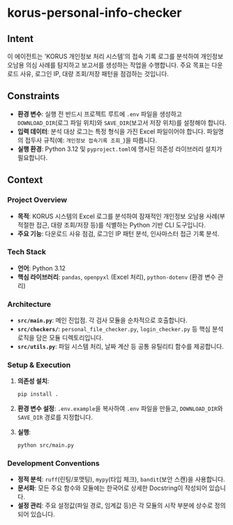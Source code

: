 # korus-personal-info-checker

## Intent

이 에이전트는 'KORUS 개인정보 처리 시스템'의 접속 기록 로그를 분석하여
개인정보 오남용 의심 사례를 탐지하고 보고서를 생성하는 작업을 수행합니다.
주요 목표는 다운로드 사유, 로그인 IP, 대량 조회/저장 패턴을 점검하는 것입니다.

## Constraints

- **환경 변수**: 실행 전 반드시 프로젝트 루트에 `.env` 파일을 생성하고
  `DOWNLOAD_DIR`(로그 파일 위치)와 `SAVE_DIR`(보고서 저장 위치)를
  설정해야 합니다.
- **입력 데이터**: 분석 대상 로그는 특정 형식을 가진 Excel 파일이어야 합니다.
  파일명의 접두사 규칙(예: `개인정보 접속기록 조회_`)을 따릅니다.
- **실행 환경**: Python 3.12 및 `pyproject.toml`에 명시된 의존성 라이브러리
  설치가 필요합니다.

## Context

### Project Overview

- **목적**: KORUS 시스템의 Excel 로그를 분석하여 잠재적인 개인정보 오남용
  사례(부적절한 접근, 대량 조회/저장 등)를 식별하는 Python 기반 CLI
  도구입니다.
- **주요 기능**: 다운로드 사유 점검, 로그인 IP 패턴 분석, 인사마스터 접근 기록
  분석.

### Tech Stack

- **언어**: Python 3.12
- **핵심 라이브러리**: `pandas`, `openpyxl` (Excel 처리), `python-dotenv`
  (환경 변수 관리)

### Architecture

- **`src/main.py`**: 메인 진입점. 각 검사 모듈을 순차적으로 호출합니다.
- **`src/checkers/`**: `personal_file_checker.py`, `login_checker.py` 등
  핵심 분석 로직을 담은 모듈 디렉토리입니다.
- **`src/utils.py`**: 파일 시스템 처리, 날짜 계산 등 공통 유틸리티 함수를
  제공합니다.

### Setup & Execution

1. **의존성 설치**:

   ```bash
   pip install .
   ```

2. **환경 변수 설정**: `.env.example`을 복사하여 `.env` 파일을 만들고,
   `DOWNLOAD_DIR`와 `SAVE_DIR` 경로를 지정합니다.

3. **실행**:

   ```bash
   python src/main.py
   ```

### Development Conventions

- **정적 분석**: `ruff`(린팅/포맷팅), `mypy`(타입 체크), `bandit`(보안 스캔)을
  사용합니다.
- **문서화**: 모든 주요 함수와 모듈에는 한국어로 상세한 Docstring이
  작성되어 있습니다.
- **설정 관리**: 주요 설정값(파일 경로, 임계값 등)은 각 모듈의 시작 부분에
  상수로 정의되어 있습니다.
